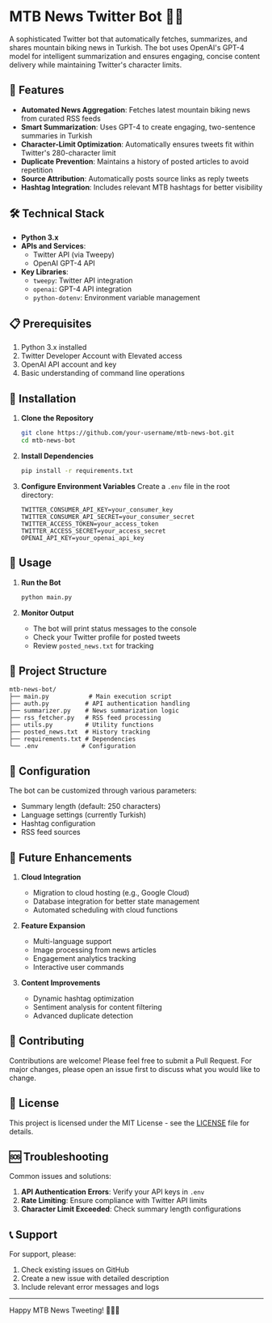 # MTB News Twitter Bot 🚵‍♂️

A sophisticated Twitter bot that automatically fetches, summarizes, and shares mountain biking news in Turkish. The bot uses OpenAI's GPT-4 model for intelligent summarization and ensures engaging, concise content delivery while maintaining Twitter's character limits.

## 🌟 Features

- **Automated News Aggregation**: Fetches latest mountain biking news from curated RSS feeds
- **Smart Summarization**: Uses GPT-4 to create engaging, two-sentence summaries in Turkish
- **Character-Limit Optimization**: Automatically ensures tweets fit within Twitter's 280-character limit
- **Duplicate Prevention**: Maintains a history of posted articles to avoid repetition
- **Source Attribution**: Automatically posts source links as reply tweets
- **Hashtag Integration**: Includes relevant MTB hashtags for better visibility

## 🛠️ Technical Stack

- **Python 3.x**
- **APIs and Services**:
  - Twitter API (via Tweepy)
  - OpenAI GPT-4 API
- **Key Libraries**:
  - `tweepy`: Twitter API integration
  - `openai`: GPT-4 API integration
  - `python-dotenv`: Environment variable management

## 📋 Prerequisites

1. Python 3.x installed
2. Twitter Developer Account with Elevated access
3. OpenAI API account and key
4. Basic understanding of command line operations

## 🚀 Installation

1. **Clone the Repository**
   ```sh
   git clone https://github.com/your-username/mtb-news-bot.git
   cd mtb-news-bot
   ```

2. **Install Dependencies**
   ```sh
   pip install -r requirements.txt
   ```

3. **Configure Environment Variables**
   Create a `.env` file in the root directory:
   ```env
   TWITTER_CONSUMER_API_KEY=your_consumer_key
   TWITTER_CONSUMER_API_SECRET=your_consumer_secret
   TWITTER_ACCESS_TOKEN=your_access_token
   TWITTER_ACCESS_SECRET=your_access_secret
   OPENAI_API_KEY=your_openai_api_key
   ```

## 🎯 Usage

1. **Run the Bot**
   ```sh
   python main.py
   ```

2. **Monitor Output**
   - The bot will print status messages to the console
   - Check your Twitter profile for posted tweets
   - Review `posted_news.txt` for tracking

## 📁 Project Structure

```
mtb-news-bot/
├── main.py           # Main execution script
├── auth.py          # API authentication handling
├── summarizer.py    # News summarization logic
├── rss_fetcher.py   # RSS feed processing
├── utils.py         # Utility functions
├── posted_news.txt  # History tracking
├── requirements.txt # Dependencies
└── .env            # Configuration
```

## 🔧 Configuration

The bot can be customized through various parameters:
- Summary length (default: 250 characters)
- Language settings (currently Turkish)
- Hashtag configuration
- RSS feed sources

## 🚧 Future Enhancements

1. **Cloud Integration**
   - Migration to cloud hosting (e.g., Google Cloud)
   - Database integration for better state management
   - Automated scheduling with cloud functions

2. **Feature Expansion**
   - Multi-language support
   - Image processing from news articles
   - Engagement analytics tracking
   - Interactive user commands

3. **Content Improvements**
   - Dynamic hashtag optimization
   - Sentiment analysis for content filtering
   - Advanced duplicate detection

## 🤝 Contributing

Contributions are welcome! Please feel free to submit a Pull Request. For major changes, please open an issue first to discuss what you would like to change.

## 📝 License

This project is licensed under the MIT License - see the [LICENSE](LICENSE) file for details.

## 🆘 Troubleshooting

Common issues and solutions:
1. **API Authentication Errors**: Verify your API keys in `.env`
2. **Rate Limiting**: Ensure compliance with Twitter API limits
3. **Character Limit Exceeded**: Check summary length configurations

## 📞 Support

For support, please:
1. Check existing issues on GitHub
2. Create a new issue with detailed description
3. Include relevant error messages and logs

---

Happy MTB News Tweeting! 🚵‍♂️🌟

